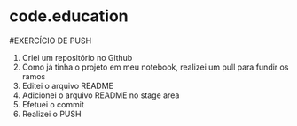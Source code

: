 code.education
==============

#EXERCÍCIO DE PUSH

1. Criei um repositório no Github
2. Como já tinha o projeto em meu notebook, realizei um pull para fundir os ramos
3. Editei o arquivo README
4. Adicionei o arquivo README no stage area
5. Efetuei o commit
6. Realizei o PUSH
